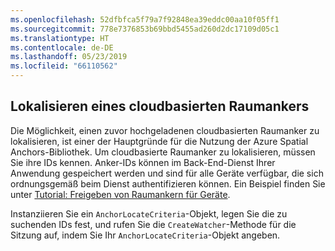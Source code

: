 ```yaml
---
ms.openlocfilehash: 52dfbfca5f79a7f92848ea39eddc00aa10f05ff1
ms.sourcegitcommit: 778e7376853b69bbd5455ad260d2dc17109d05c1
ms.translationtype: HT
ms.contentlocale: de-DE
ms.lasthandoff: 05/23/2019
ms.locfileid: "66110562"
---
```

## <a name="locate-a-cloud-spatial-anchor"></a>Lokalisieren eines cloudbasierten Raumankers

Die Möglichkeit, einen zuvor hochgeladenen cloudbasierten Raumanker zu lokalisieren, ist einer der Hauptgründe für die Nutzung der Azure Spatial Anchors-Bibliothek. Um cloudbasierte Raumanker zu lokalisieren, müssen Sie ihre IDs kennen. Anker-IDs können im Back-End-Dienst Ihrer Anwendung gespeichert werden und sind für alle Geräte verfügbar, die sich ordnungsgemäß beim Dienst authentifizieren können. Ein Beispiel finden Sie unter [Tutorial: Freigeben von Raumankern für Geräte](/azure/spatial-anchors/tutorials/tutorial-share-anchors-across-devices/).

Instanziieren Sie ein `AnchorLocateCriteria`-Objekt, legen Sie die zu suchenden IDs fest, und rufen Sie die `CreateWatcher`-Methode für die Sitzung auf, indem Sie Ihr `AnchorLocateCriteria`-Objekt angeben.
